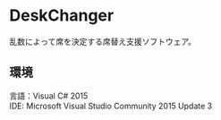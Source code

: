 # DeskChanger
乱数によって席を決定する席替え支援ソフトウェア。  

## 環境
言語：Visual C# 2015  
IDE: Microsoft Visual Studio Community 2015 Update 3  